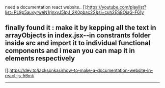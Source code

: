 need a documentation react website..
[]:https://youtube.com/playlist?list=PL9p5auxyrweN1rjnxyJ5IpJ_2K0pbac2S&si=cuh2ES8OiaG-F61y

## finally found it : make it by kepping all the text in arrayObjects in index.jsx--in constrants folder inside src and import it to individual functional components and i mean you can map it in elements respectively 

[]:https://dev.to/jacksonkasi/how-to-make-a-documentation-website-in-react-js-56mk

----
